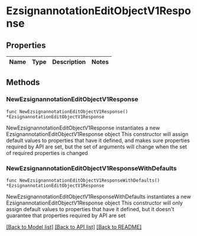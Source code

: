 # EzsignannotationEditObjectV1Response

## Properties

Name | Type | Description | Notes
------------ | ------------- | ------------- | -------------

## Methods

### NewEzsignannotationEditObjectV1Response

`func NewEzsignannotationEditObjectV1Response() *EzsignannotationEditObjectV1Response`

NewEzsignannotationEditObjectV1Response instantiates a new EzsignannotationEditObjectV1Response object
This constructor will assign default values to properties that have it defined,
and makes sure properties required by API are set, but the set of arguments
will change when the set of required properties is changed

### NewEzsignannotationEditObjectV1ResponseWithDefaults

`func NewEzsignannotationEditObjectV1ResponseWithDefaults() *EzsignannotationEditObjectV1Response`

NewEzsignannotationEditObjectV1ResponseWithDefaults instantiates a new EzsignannotationEditObjectV1Response object
This constructor will only assign default values to properties that have it defined,
but it doesn't guarantee that properties required by API are set


[[Back to Model list]](../README.md#documentation-for-models) [[Back to API list]](../README.md#documentation-for-api-endpoints) [[Back to README]](../README.md)


